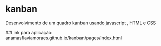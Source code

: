 # kanban
Desenvolvimento de um quadro kanban usando javascript , HTML e CSS

##Link para aplicação: anamasflaviamoraes.github.io/kanban/pages/index.html

